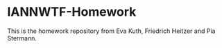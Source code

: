 # IANNWTF-Homework
This is the homework repository from Eva Kuth, Friedrich Heitzer and Pia Stermann.
